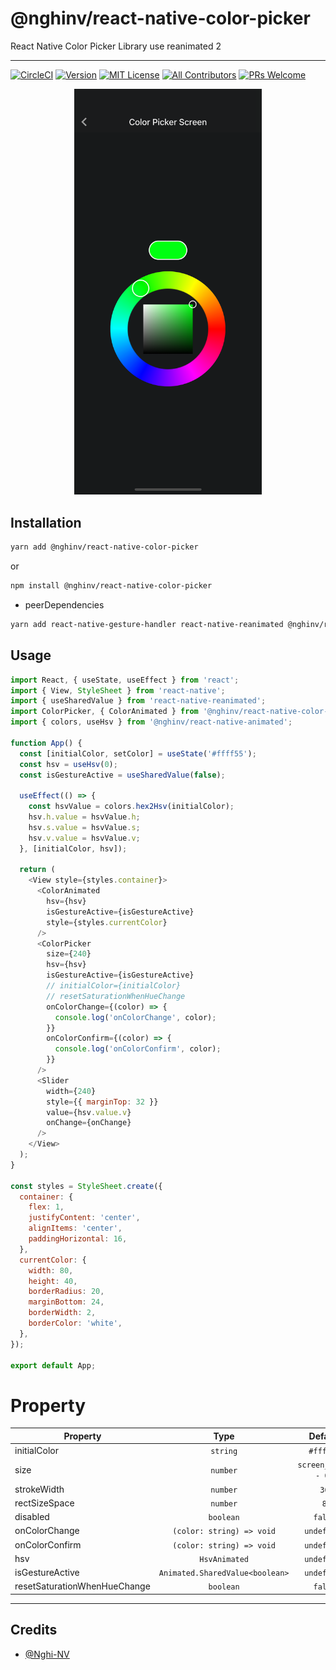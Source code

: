 # @nghinv/react-native-color-picker

React Native Color Picker Library use reanimated 2

---

[![CircleCI](https://circleci.com/gh/nghinv-software/react-native-color-picker.svg?style=svg)](https://circleci.com/gh/nghinv-software/react-native-color-picker)
[![Version][version-badge]][package]
[![MIT License][license-badge]][license]
[![All Contributors][all-contributors-badge]][all-contributors]
[![PRs Welcome][prs-welcome-badge]][prs-welcome]

<p align="center">
<img src="./assets/demo.png" width="300"/>
</p>

## Installation

```sh
yarn add @nghinv/react-native-color-picker
```

or 

```sh
npm install @nghinv/react-native-color-picker
```
- peerDependencies

```sh
yarn add react-native-gesture-handler react-native-reanimated @nghinv/react-native-animated react-native-linear-gradient react-native-svg
```

## Usage

```js
import React, { useState, useEffect } from 'react';
import { View, StyleSheet } from 'react-native';
import { useSharedValue } from 'react-native-reanimated';
import ColorPicker, { ColorAnimated } from '@nghinv/react-native-color-picker';
import { colors, useHsv } from '@nghinv/react-native-animated';

function App() {
  const [initialColor, setColor] = useState('#ffff55');
  const hsv = useHsv(0);
  const isGestureActive = useSharedValue(false);

  useEffect(() => {
    const hsvValue = colors.hex2Hsv(initialColor);
    hsv.h.value = hsvValue.h;
    hsv.s.value = hsvValue.s;
    hsv.v.value = hsvValue.v;
  }, [initialColor, hsv]);

  return (
    <View style={styles.container}>
      <ColorAnimated
        hsv={hsv}
        isGestureActive={isGestureActive}
        style={styles.currentColor}
      />
      <ColorPicker
        size={240}
        hsv={hsv}
        isGestureActive={isGestureActive}
        // initialColor={initialColor}
        // resetSaturationWhenHueChange
        onColorChange={(color) => {
          console.log('onColorChange', color);
        }}
        onColorConfirm={(color) => {
          console.log('onColorConfirm', color);
        }}
      />
      <Slider
        width={240}
        style={{ marginTop: 32 }}
        value={hsv.value.v}
        onChange={onChange}
      />
    </View>
  );
}

const styles = StyleSheet.create({
  container: {
    flex: 1,
    justifyContent: 'center',
    alignItems: 'center',
    paddingHorizontal: 16,
  },
  currentColor: {
    width: 80,
    height: 40,
    borderRadius: 20,
    marginBottom: 24,
    borderWidth: 2,
    borderColor: 'white',
  },
});

export default App;
```

# Property

| Property | Type | Default | Description |
|----------|:----:|:-------:|-------------|
| initialColor | `string` | `#ffffff` |  |
| size | `number` | `screen_width - 64` |  |
| strokeWidth | `number` | `36` |  |
| rectSizeSpace | `number` | `8` |  |
| disabled | `boolean` | `false` |  |
| onColorChange | `(color: string) => void` | `undefined` |  |
| onColorConfirm | `(color: string) => void` | `undefined` |  |
| hsv | `HsvAnimated` | `undefined` |  |
| isGestureActive | `Animated.SharedValue<boolean>` | `undefined` |  |
| resetSaturationWhenHueChange | `boolean` | `false` |  |

---
## Credits

- [@Nghi-NV](https://github.com/Nghi-NV)


[version-badge]: https://img.shields.io/npm/v/@nghinv/react-native-color-picker.svg?style=flat-square
[package]: https://www.npmjs.com/package/@nghinv/react-native-color-picker
[license-badge]: https://img.shields.io/npm/l/@nghinv/react-native-color-picker.svg?style=flat-square
[license]: https://opensource.org/licenses/MIT
[all-contributors-badge]: https://img.shields.io/badge/all_contributors-1-orange.svg?style=flat-square
[all-contributors]: #contributors
[prs-welcome-badge]: https://img.shields.io/badge/PRs-welcome-brightgreen.svg?style=flat-square
[prs-welcome]: http://makeapullrequest.com
